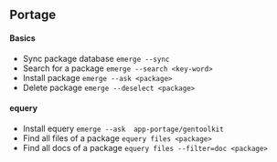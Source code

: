 ## Portage

#### Basics
* Sync package database `emerge --sync`
* Search for a package `emerge --search <key-word>`
* Install package `emerge --ask <package>`
* Delete package `emerge --deselect <package>`



#### equery
* Install equery `emerge --ask  app-portage/gentoolkit`
* Find all files of a package `equery files <package>`
* Find all docs of a package `equery files --filter=doc <package>`
